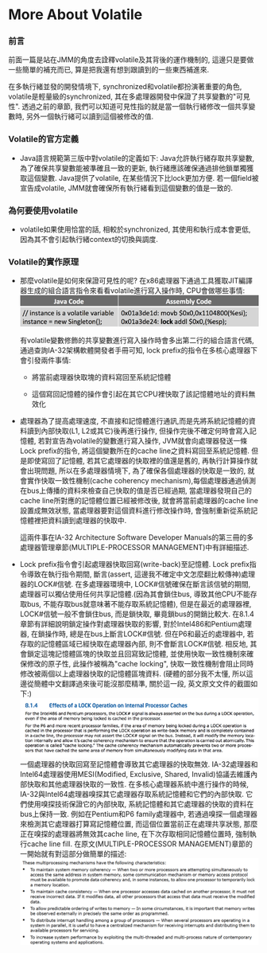 # More About Volatile

### 前言

前面一篇是站在JMM的角度去詮釋volatile及其背後的運作機制的, 這邊只是要做一些簡單的補充而已, 算是把我還有想到跟讀到的一些東西補進來.

在多執行緒並發的開發情境下, synchronized和volatile都扮演著重要的角色, volatile是輕量級的synchronized, 其在多處理器開發中保證了共享變數的"可見性". 透過之前的章節, 我們可以知道可見性指的就是當一個執行緒修改一個共享變數時, 另外一個執行緒可以讀到這個被修改的值.

### Volatile的官方定義

* Java語言規範第三版中對volatile的定義如下: Java允許執行緒存取共享變數, 為了確保共享變數能被準確且一致的更新, 執行緒應該確保通過排他鎖單獨獲取這個變數. Java提供了volatile, 在某些情況下比lock更加方便. 若一個field被宣告成volatile, JMM就會確保所有執行緒看到這個變數的值是一致的.

### 為何要使用volatile

* volatile如果使用恰當的話, 相較於synchronized, 其使用和執行成本會更低, 因為其不會引起執行緒context的切換與調度.

### Volatile的實作原理

* 那麼volatile是如何來保證可見性的呢? 在x86處理器下通過工具獲取JIT編譯器生成的組合語言指令來看看volatile進行寫入操作時, CPU會做哪些事情:  
  ![](/assets/jmm-85.png)

  有volatile變數修飾的共享變數進行寫入操作時會多出第二行的組合語言代碼, 通過查詢IA-32架構軟體開發者手冊可知, lock prefix的指令在多核心處理器下會引發兩件事情:

  * 將當前處理器快取塊的資料寫回至系統記憶體

  * 這個寫回記憶體的操作會引起在其它CPU裡快取了該記憶體地址的資料無效化

* 處理器為了提高處理速度, 不直接和記憶體進行通訊,而是先將系統記憶體的資料讀到內部快取\(L1, L2或其它\)後再進行操作, 但操作完後不確定何時會寫入記憶體, 若對宣告為volatile的變數進行寫入操作, JVM就會向處理器發送一條Lock prefix的指令, 將這個變數所在的cache line之資料寫回至系統記憶體. 但是即使寫回了記憶體, 若其它處理器的快取裡的值還是舊的, 再執行計算操作就會出現問題, 所以在多處理器情境下, 為了確保各個處理器的快取是一致的, 就會實作快取一致性機制\(cache coherency mechanism\),每個處理器通過偵測在bus上傳播的資料來檢查自己快取的值是否已經過期, 當處理器發現自己的cache line所對應的記憶體位置已經被修改後, 就會將當前處理器的cache line設置成無效狀態, 當處理器要對這個資料進行修改操作時, 會強制重新從系統記憶體裡把資料讀到處理器的快取中.

  這兩件事在IA-32 Architecture Software Developer Manuals的第三冊的多處理器管理章節\(MULTIPLE-PROCESSOR MANAGEMENT\)中有詳細描述.

* Lock prefix指令會引起處理器快取回寫\(write-back\)至記憶體. Lock prefix指令導致在執行指令期間, 斷言\(assert, 這邊我不確定中文怎麼翻比較傳神\)處理器的LOCK\#信號. 在多處理器環境中, LOCK\#信號確保在斷言該信號的期間, 處理器可以獨佔使用任何共享記憶體.\(因為其會鎖住bus, 導致其他CPU不能存取bus, 不能存取bus就意味著不能存取系統記憶體\), 但是在最近的處理器裡, LOCK\#信號一般不會鎖住bus, 而是鎖快取, 畢竟鎖bus的開銷比較大. 在8.1.4章節有詳細說明鎖定操作對處理器快取的影響, 對於Intel486和Pentium處理器, 在鎖操作時, 總是在bus上斷言LOCK\#信號. 但在P6和最近的處理器中, 若存取的記憶體區域已經快取在處理器內部, 則不會斷言LOCK\#信號. 相反地, 其會鎖定這塊記憶體區塊的快取並且回寫致記憶體, 並使用快取一致性機制來確保修改的原子性, 此操作被稱為"cache locking", 快取一致性機制會阻止同時修改被兩個以上處理器快取的記憶體區塊資料. \(硬體的部分我不太懂, 所以這邊從簡體中文翻譯過來後可能沒那麼精準, 關於這一段, 英文原文文件的截圖如下:\)  
  ![](/assets/jmm-86.png)  
  一個處理器的快取回寫至記憶體會導致其它處理器的快取無效. IA-32處理器和Intel64處理器使用MESI\(Modified, Exclusive, Shared, Invalid\)協議去維護內部快取和其他處理器快取的一致性. 在多核心處理器系統中進行操作的時候, IA-32與Intel64處理器嗅探其它處理器存取系統記憶體和它們的內部快取. 它們使用嗅探技術保證它的內部快取, 系統記憶體和其它處理器的快取的資料在bus上保持一致. 例如在Pentium和P6 family處理器中, 若通過嗅探一個處理器來檢測其它處理器打算寫記憶體位置, 而這個位置當前正在處理共享狀態, 那麼正在嗅探的處理器將無效其cache line, 在下次存取相同記憶體位置時, 強制執行cache line fill. 在原文\(MULTIPLE-PROCESSOR MANAGEMENT\)章節的一開始就有對這部分做簡單的描述:  
  ![](/assets/jmm-87.png)



